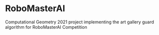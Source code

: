# RoboMasterAI
Computational Geometry 2021 project implementing the art gallery guard algorithm for RoboMasterAI Competition
